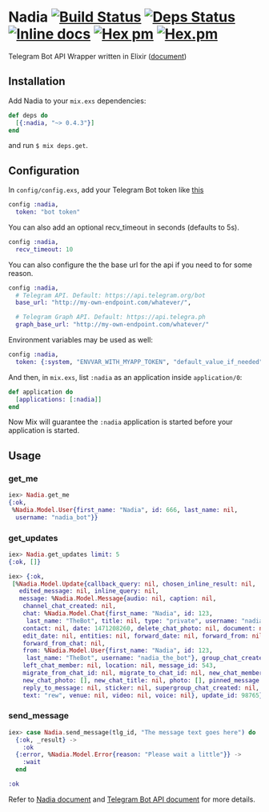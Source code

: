 Nadia [![Build Status](https://travis-ci.org/zhyu/nadia.svg?branch=master)](https://travis-ci.org/zhyu/nadia) [![Deps Status](https://beta.hexfaktor.org/badge/all/github/zhyu/nadia.svg)](https://beta.hexfaktor.org/github/zhyu/nadia) [![Inline docs](http://inch-ci.org/github/zhyu/nadia.svg)](http://inch-ci.org/github/zhyu/nadia) [![Hex pm](https://img.shields.io/hexpm/v/nadia.svg)](https://hex.pm/packages/nadia) [![Hex.pm](https://img.shields.io/hexpm/dt/nadia.svg)](https://hex.pm/packages/nadia)
=====

Telegram Bot API Wrapper written in Elixir ([document](https://hexdocs.pm/nadia/))

## Installation
Add Nadia to your `mix.exs` dependencies:

```elixir
def deps do
  [{:nadia, "~> 0.4.3"}]
end
```
and run `$ mix deps.get`.

## Configuration

In `config/config.exs`, add your Telegram Bot token like [this](config/config.exs.example)

```elixir
config :nadia,
  token: "bot token"
```

You can also add an optional recv_timeout in seconds (defaults to 5s).
```elixir
config :nadia,
  recv_timeout: 10
```

You can also configure the the base url for the api if you need to for some
reason.

```elixir
config :nadia,
  # Telegram API. Default: https://api.telegram.org/bot
  base_url: "http://my-own-endpoint.com/whatever/",

  # Telegram Graph API. Default: https://api.telegra.ph
  graph_base_url: "http://my-own-endpoint.com/whatever/"
```

Environment variables may be used as well:

```elixir
config :nadia,
  token: {:system, "ENVVAR_WITH_MYAPP_TOKEN", "default_value_if_needed"}
```

And then, in `mix.exs`, list `:nadia` as an application inside `application/0`:

```elixir
def application do
  [applications: [:nadia]]
end
```

Now Mix will guarantee the `:nadia` application is started before your application is started.

## Usage

### get_me

```elixir
iex> Nadia.get_me
{:ok,
 %Nadia.Model.User{first_name: "Nadia", id: 666, last_name: nil,
  username: "nadia_bot"}}
```

### get_updates

```elixir
iex> Nadia.get_updates limit: 5
{:ok, []}

iex> {:ok,
 [%Nadia.Model.Update{callback_query: nil, chosen_inline_result: nil,
   edited_message: nil, inline_query: nil,
   message: %Nadia.Model.Message{audio: nil, caption: nil,
    channel_chat_created: nil,
    chat: %Nadia.Model.Chat{first_name: "Nadia", id: 123,
     last_name: "TheBot", title: nil, type: "private", username: "nadia_the_bot"},
    contact: nil, date: 1471208260, delete_chat_photo: nil, document: nil,
    edit_date: nil, entities: nil, forward_date: nil, forward_from: nil,
    forward_from_chat: nil,
    from: %Nadia.Model.User{first_name: "Nadia", id: 123,
     last_name: "TheBot", username: "nadia_the_bot"}, group_chat_created: nil,
    left_chat_member: nil, location: nil, message_id: 543,
    migrate_from_chat_id: nil, migrate_to_chat_id: nil, new_chat_member: nil,
    new_chat_photo: [], new_chat_title: nil, photo: [], pinned_message: nil,
    reply_to_message: nil, sticker: nil, supergroup_chat_created: nil,
    text: "rew", venue: nil, video: nil, voice: nil}, update_id: 98765}]}
```

### send_message

```elixir
iex> case Nadia.send_message(tlg_id, "The message text goes here") do
  {:ok, _result} ->
    :ok
  {:error, %Nadia.Model.Error{reason: "Please wait a little"}} ->
    :wait
  end

:ok
```

Refer to [Nadia document](https://hexdocs.pm/nadia/) and [Telegram Bot API document](https://core.telegram.org/bots/api) for more details.
